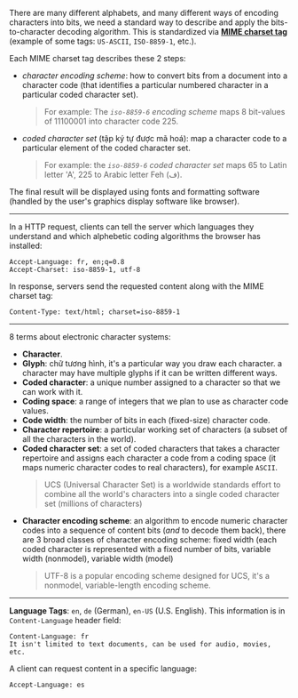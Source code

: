 There are many different alphabets, and many different ways of encoding characters into bits, we need a standard way to describe and apply the bits-to-character decoding algorithm. This is standardized via **[MIME charset tag](https://www.iana.org/assignments/character-sets/character-sets.xhtml)** (example of some tags: `US-ASCII`, `ISO-8859-1`, etc.).

Each MIME charset tag describes these 2 steps:
- *character encoding scheme*: how to convert bits from a document into a character code (that identifies a particular numbered character in a particular coded character set).
  > For example: The *`iso-8859-6` encoding scheme* maps 8 bit-values of 11100001 into character code 225.
- *coded character set* (tập ký tự được mã hoá): map a character code to a particular element of the coded character set.
  > For example: the *`iso-8859-6` coded character set* maps 65 to Latin letter 'A', 225 to Arabic letter Feh (ف).

The final result will be displayed using fonts and formatting software (handled by the user's graphics display software like browser).

---

In a HTTP request, clients can tell the server which languages they understand and which alphebetic coding algorithms the browser has installed:

```
Accept-Language: fr, en;q=0.8
Accept-Charset: iso-8859-1, utf-8
```

In response, servers send the requested content along with the MIME charset tag:

```
Content-Type: text/html; charset=iso-8859-1
```

---

8 terms about electronic character systems:
- **Character**.
- **Glyph**: chữ tương hình, it's a particular way you draw each character. a character may have multiple glyphs if it can be written different ways.
- **Coded character**: a unique number assigned to a character so that we can work with it.
- **Coding space**: a range of integers that we plan to use as character code values.
- **Code width**: the number of bits in each (fixed-size) character code.
- **Character repertoire**: a particular working set of characters (a subset of all the characters in the world).
- **Coded character set**: a set of coded characters that takes a character repertoire and assigns each character a code from a coding space (it maps numeric character codes to real characters), for example `ASCII`.
  > UCS (Universal Character Set) is a worldwide standards effort to combine all the world's characters into a single coded character set (millions of characters)
- **Character encoding scheme**: an algorithm to encode numeric character codes into a sequence of content bits (*and* to decode them back), there are 3 broad classes of character encoding scheme: fixed width (each coded character is represented with a fixed number of bits, variable width (nonmodel), variable width (model)
  > UTF-8 is a popular encoding scheme designed for UCS, it's a nonmodel, variable-length encoding scheme.
  
---

**Language Tags**: `en`, `de` (German), `en-US` (U.S. English). This information is in `Content-Language` header field:

```
Content-Language: fr
It isn't limited to text documents, can be used for audio, movies, etc.
```

A client can request content in a specific language:

```
Accept-Language: es
```

